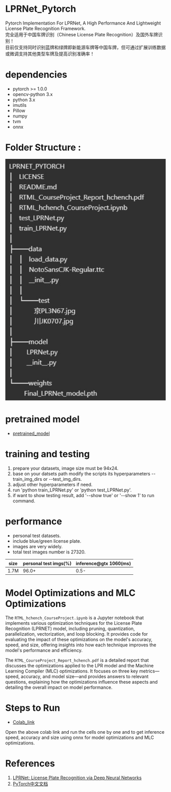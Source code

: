 # LPRNet_Pytorch
Pytorch Implementation For LPRNet, A High Performance And Lightweight License Plate Recognition Framework.  
完全适用于中国车牌识别（Chinese License Plate Recognition）及国外车牌识别！  
目前仅支持同时识别蓝牌和绿牌即新能源车牌等中国车牌，但可通过扩展训练数据或微调支持其他类型车牌及提高识别准确率！

# dependencies

- pytorch >= 1.0.0
- opencv-python 3.x
- python 3.x
- imutils
- Pillow
- numpy
- tvm
- onnx

# Folder Structure :

![Folder Structure](image.png)

# pretrained model

* [pretrained_model](https://github.com/sirius-ai/LPRNet_Pytorch/tree/master/weights/)

# training and testing

1. prepare your datasets, image size must be 94x24.
2. base on your datsets path modify the scripts its hyperparameters --train_img_dirs or --test_img_dirs.
3. adjust other hyperparameters if need.
4. run 'python train_LPRNet.py' or 'python test_LPRNet.py'.
5. if want to show testing result, add '--show true' or '--show 1' to run command.

# performance

- personal test datasets.
- include blue/green license plate.
- images are very widely.
- total test images number is 27320.

|  size  | personal test imgs(%) | inference@gtx 1060(ms) |
| ------ | --------------------- | ---------------------- |
|  1.7M  |         96.0+         |          0.5-          |


# Model Optimizations and MLC Optimizations

The ```RTML_hchench_CourseProject.ipynb``` is a Jupyter notebook that implements various optimization techniques for the License Plate Recognition (LPRNET) model, including pruning, quantization, parallelization, vectorization, and loop blocking. It provides code for evaluating the impact of these optimizations on the model's accuracy, speed, and size, offering insights into how each technique improves the model's performance and efficiency.

The ```RTML_CourseProject_Report_hchench.pdf``` is a detailed report that discusses the optimizations applied to the LPR model and the Machine Learning Compiler (MLC) optimizations. It focuses on three key metrics—speed, accuracy, and model size—and provides answers to relevant questions, explaining how the optimizations influence these aspects and detailing the overall impact on model performance.

# Steps to Run
 
* [Colab_link](
https://colab.research.google.com/drive/1NVnd2B-PjvBo97PrFe6Fn2zDvapyQSr9?authuser=1#scrollTo=-o38Qyl57E6C)

Open the above colab link and run the cells one by one and to get inference speed, accuracy and size using onnx  for model optimizations and MLC optimizations.



# References

1. [LPRNet: License Plate Recognition via Deep Neural Networks](https://arxiv.org/abs/1806.10447v1)
2. [PyTorch中文文档](https://pytorch-cn.readthedocs.io/zh/latest/)

